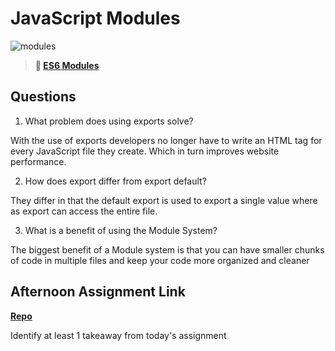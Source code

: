 # JavaScript Modules

![modules](https://bcw.blob.core.windows.net/public/img/1015719031845190)

> **📖 [ES6 Modules](https://codeworksacademy.com/fs-student-guide/resources/wk3/01-Modules)**

## Questions

1. What problem does using exports solve?

With the use of exports developers no longer have to write an HTML tag for every JavaScript file they create. Which in turn improves website performance.

2. How does export differ from export default?

 They differ in that the default export is used to export a single value where as export can access the entire file.

3. What is a benefit of using the Module System?

The biggest benefit of a Module system is that you can have smaller chunks of code in multiple files and keep your code more organized and cleaner

## Afternoon Assignment Link

**[Repo](https://github.com/fullmer24/rallyRacer)**

Identify at least 1 takeaway from today's assignment
